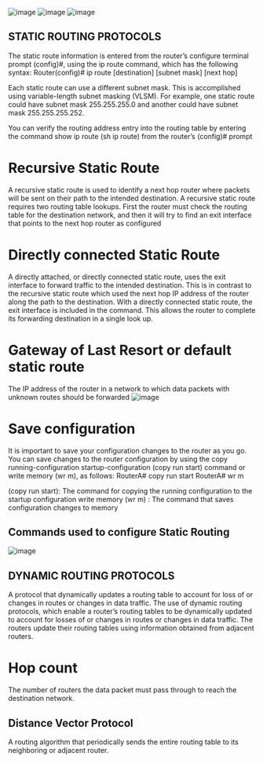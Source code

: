 ![image](https://github.com/user-attachments/assets/d7076331-d25b-4072-956d-58fa252b8c9e)
![image](https://github.com/user-attachments/assets/b8d7cb35-715d-418e-956b-ddef8130d85d)
![image](https://github.com/user-attachments/assets/050e10bd-7b08-431b-a0e0-f12351335cda)

## STATIC ROUTING PROTOCOLS
The static route information is entered from the router’s configure terminal prompt (config)#, using the ip route command, which has the following syntax:
Router(config)# ip route [destination] [subnet mask] [next hop]
 
Each static route can use a different subnet mask. This is accomplished using 
variable-length subnet masking (VLSM). For example, one static route could have 
subnet mask 255.255.255.0 and another could have subnet mask 255.255.255.252.

You can verify the routing address entry into the routing table by entering the 
command show ip route (sh ip route) from the router’s (config)# prompt

# Recursive Static Route
A recursive static route is used to identify a next hop router where packets will be sent on their path to the intended destination. A recursive static route requires two routing table lookups. First the router must check the routing table for the destination network, and then it will try to find an exit interface that points to the next hop router as configured

# Directly connected Static Route
A directly attached, or directly connected static route, uses the exit interface to forward traffic to the intended destination. This is in contrast to the recursive static route which used the next hop IP address of the router along the path to the destination. With a directly connected static route, the exit interface is included in the command. This allows the router to complete its forwarding destination in a single look up.

# Gateway of Last Resort or default static route
 The IP address of the router in a network to which data packets with unknown routes should be forwarded
 ![image](https://github.com/user-attachments/assets/ab675559-05fa-475e-8b6f-2d8a3f784a80)

# Save configuration
It is important to save your configuration changes to the router as you go. You can save changes to the router configuration by using the copy running-configuration 
startup-configuration (copy run start) command or write memory (wr m), as follows:
 RouterA# copy run start
 RouterA# wr m

(copy run start): The command for copying the running configuration to the startup configuration
write memory (wr m) : The command that saves configuration changes to memory

## Commands used to configure Static Routing
![image](https://github.com/user-attachments/assets/73d06216-45a4-4415-be0f-65f28b48c770)

## DYNAMIC ROUTING PROTOCOLS
A protocol that dynamically updates a routing table to account for loss of or changes in routes or changes in data traffic.
The use of dynamic routing protocols, which enable a router’s routing tables to be dynamically updated to account for losses of or changes in routes or changes in data traffic. The routers update their routing tables using information obtained from adjacent routers.

# Hop count
The number of routers the data packet must pass through to reach 
the destination network.

##  Distance Vector Protocol
A routing algorithm that periodically sends the entire routing table to its neighboring or adjacent router.
